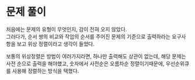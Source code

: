 # 문제 풀이
처음에는 문제의 유형이 무엇인지, 감이 전혀 오지 않았다.   
그러다가, 순서 쌍의 비교와 작업의 순서를 주어진 문제의 기준으로 출력하라는 요구사항을 보고
위상 정렬이라고 생각이 들었다.

보통의 위상정렬은 방법이 여러가지라면, 하나만 출력해도 상관이 없는데, 해당 문제는 사전 순으로 출력을 해야했고,
숫자에서 사전순은 오름차순 정렬이기때문에, 우선순위큐를 사용해 정렬하는 방식을 택했다.